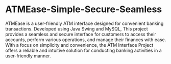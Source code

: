 # ATMEase-Simple-Secure-Seamless
ATMEase is a user-friendly ATM interface designed for convenient banking transactions. Developed using Java Swing and MySQL, This project
provides a seamless and secure interface for customers to access their accounts, perform various operations, and manage their finances with ease.
With a focus on simplicity and convenience, the ATM Interface Project offers a reliable and intuitive solution for conducting banking activities in a
user-friendly manner.
